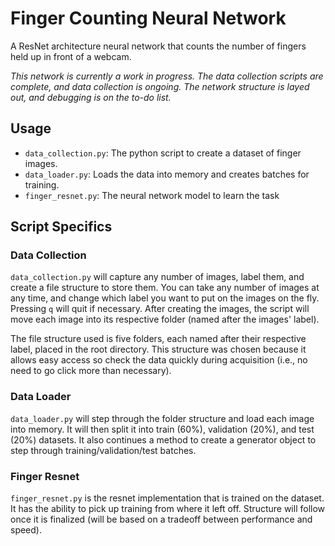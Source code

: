 # Finger Counting Neural Network
A ResNet architecture neural network that counts the number of fingers held up in front of a webcam.  

*This network is currently a work in progress.  The data collection scripts are complete, and data collection is ongoing.  The network structure is layed out, and debugging is on the to-do list.*

## Usage
* ``data_collection.py``: The python script to create a dataset of finger images.
* ``data_loader.py``: Loads the data into memory and creates batches for training.
* ``finger_resnet.py``: The neural network model to learn the task

## Script Specifics

### Data Collection
``data_collection.py`` will capture any number of images, label them, and create a file structure to store them.  You can take any number of images at any time, and change which label you want to put on the images on the fly.  Pressing ``q`` will quit if necessary.  After creating the images, the script will move each image into its respective folder (named after the images' label).

The file structure used is five folders, each named after their respective label, placed in the root directory.  This structure was chosen because it allows easy access so check the data quickly during acquisition (i.e., no need to go click more than necessary).

### Data Loader
``data_loader.py`` will step through the folder structure and load each image into memory.  It will then split it into train (60%), validation (20%), and test (20%) datasets.  It also continues a method to create a generator object to step through training/validation/test batches.

### Finger Resnet
``finger_resnet.py`` is the resnet implementation that is trained on the dataset.  It has the ability to pick up training from where it left off.  Structure will follow once it is finalized (will be based on a tradeoff between performance and speed).


